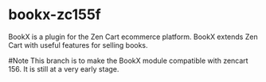 # bookx-zc155f
BookX is a plugin for the Zen Cart ecommerce platform. BookX extends Zen Cart with useful features for selling books.

#Note
This branch is to make the BookX module compatible with zencart 156. It is still at a very early stage.

